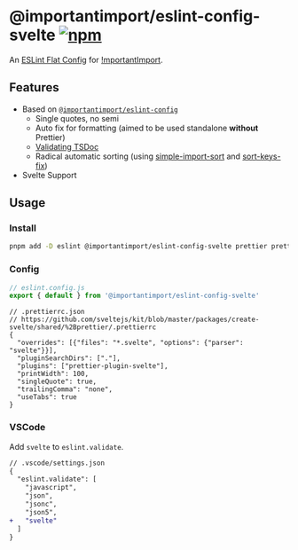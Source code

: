 # @importantimport/eslint-config-svelte [![npm](https://img.shields.io/npm/v/@importantimport/eslint-config-svelte)](https://npmjs.com/package/@importantimport/eslint-config-svelte)

An [ESLint Flat Config](https://eslint.org/docs/latest/use/configure/configuration-files-new) for [!mportantImport](https://github.com/importantimport).

## Features

- Based on [`@importantimport/eslint-config`](../eslint-config/)
  - Single quotes, no semi
  - Auto fix for formatting (aimed to be used standalone **without** Prettier)
  - [Validating TSDoc](https://github.com/microsoft/tsdoc/tree/main/eslint-plugin)
  - Radical automatic sorting (using [simple-import-sort](https://github.com/lydell/eslint-plugin-simple-import-sort) and [sort-keys-fix](https://github.com/leo-buneev/eslint-plugin-sort-keys-fix))
- Svelte Support

## Usage

### Install

```bash
pnpm add -D eslint @importantimport/eslint-config-svelte prettier prettier-plugin-svelte
```

### Config

```js
// eslint.config.js
export { default } from '@importantimport/eslint-config-svelte'
```

```jsonc
// .prettierrc.json
// https://github.com/sveltejs/kit/blob/master/packages/create-svelte/shared/%2Bprettier/.prettierrc
{
  "overrides": [{"files": "*.svelte", "options": {"parser": "svelte"}}],
  "pluginSearchDirs": ["."],
  "plugins": ["prettier-plugin-svelte"],
  "printWidth": 100,
  "singleQuote": true,
  "trailingComma": "none",
  "useTabs": true
}
```

### VSCode

Add `svelte` to `eslint.validate`.

```diff
// .vscode/settings.json
{
  "eslint.validate": [
    "javascript",
    "json",
    "jsonc",
    "json5",
+   "svelte"
  ]
}
```
